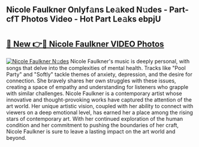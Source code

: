 ## Nicole Faulkner Onlyf𝚊ns Le𝚊ked N𝚞des - Part-cfT Photos Video - Hot Part Le𝚊ks ebpjU

# <h2><a href="http://ab28228.deff.icu/?id=Nicole+Faulkner">🔗 New 👉🔴 Nicole Faulkner VIDEO Photos</a></h2>

[![Nicole Faulkner N𝚞des](https://i.imgur.com/rIISA9y.gif)](http://ab28228.deff.icu/?id=Nicole+Faulkner)
Nicole Faulkner's music is deeply personal, with songs that delve into the complexities of mental health. Tracks like "Pool Party" and "Softly" tackle themes of anxiety, depression, and the desire for connection. She bravely shares her own struggles with these issues, creating a space of empathy and understanding for listeners who grapple with similar challenges. Nicole Faulkner is a contemporary artist whose innovative and thought-provoking works have captured the attention of the art world. Her unique artistic vision, coupled with her ability to connect with viewers on a deep emotional level, has earned her a place among the rising stars of contemporary art. With her continued exploration of the human condition and her commitment to pushing the boundaries of her craft, Nicole Faulkner is sure to leave a lasting impact on the art world and beyond.
